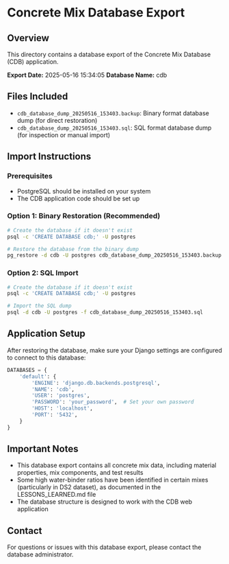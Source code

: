 # Concrete Mix Database Export

## Overview

This directory contains a database export of the Concrete Mix Database (CDB) application.

**Export Date:** 2025-05-16 15:34:05
**Database Name:** cdb

## Files Included

- `cdb_database_dump_20250516_153403.backup`: Binary format database dump (for direct restoration)
- `cdb_database_dump_20250516_153403.sql`: SQL format database dump (for inspection or manual import)

## Import Instructions

### Prerequisites

- PostgreSQL should be installed on your system
- The CDB application code should be set up

### Option 1: Binary Restoration (Recommended)

```bash
# Create the database if it doesn't exist
psql -c 'CREATE DATABASE cdb;' -U postgres

# Restore the database from the binary dump
pg_restore -d cdb -U postgres cdb_database_dump_20250516_153403.backup
```

### Option 2: SQL Import

```bash
# Create the database if it doesn't exist
psql -c 'CREATE DATABASE cdb;' -U postgres

# Import the SQL dump
psql -d cdb -U postgres -f cdb_database_dump_20250516_153403.sql
```

## Application Setup

After restoring the database, make sure your Django settings are configured to connect to this database:

```python
DATABASES = {
    'default': {
        'ENGINE': 'django.db.backends.postgresql',
        'NAME': 'cdb',
        'USER': 'postgres',
        'PASSWORD': 'your_password',  # Set your own password
        'HOST': 'localhost',
        'PORT': '5432',
    }
}
```

## Important Notes

* This database export contains all concrete mix data, including material properties, mix components, and test results
* Some high water-binder ratios have been identified in certain mixes (particularly in DS2 dataset), as documented in the LESSONS_LEARNED.md file
* The database structure is designed to work with the CDB web application

## Contact

For questions or issues with this database export, please contact the database administrator.
